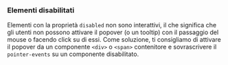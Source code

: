 ### Elementi disabilitati

Elementi con la proprietà `disabled` non sono interattivi, il che significa che gli utenti non possono attivare il popover (o un tooltip) con il passaggio del mouse o facendo click su di essi. Come soluzione, ti consigliamo di attivare il popover da un componente `<div>` o `<span>` contenitore e sovrascrivere il `pointer-events` su un componente disabilitato.

<!-- STORY -->